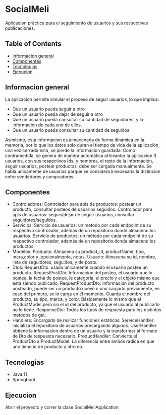 # SocialMeli
Aplicacion práctica para el seguimiento de usuarios y sus respectivas publicaciones.

## Table of Contents
* [Informacion general](#Informacion-general)
* [Componentes](#Componentes)
* [Tecnologias](#Tecnologias)
* [Ejecucion](#Ejecucion)


## Informacion general
La aplicacion permite simular el proceso de seguir usuarios, lo que implica:
- Que un usuario pueda seguir a otro
- Que un usuario pueda dejar de seguir a otro
- Que un usuario pueda consultar su cantidad de seguidores, y la informacion de cada uno de ellos.
- Que un usuario pueda consultar su cantidad de seguidos

Asimismo, esta informacion es almacenada de forma dinámica en la memoria, por lo que los datos solo duran el tiempo de vida de la aplicación, una vez cerrada ésta, se pierde la informacion guardada.
Como contramedida, se genera de manera automática al levantar la aplicacion 3 usuarios, con sus respectivos Ids, y nombres, el resto de la información, seguir usuarios, postear productos, debe ser cargada manualmente.
Se habla unicamente de usuarios porque se considera innecesaria la distincion entre vendedores y compradores.

## Componentes
- Controladores:
	Controlador para apis de productos: postear un producto, consultar posteos de usuarios seguidos.
	Controlador para apis de usuarios: seguis/dejar de seguir usuarios, consultar seguidores/seguidos.
- Servicios:
	Servicio de usuarios: un metodo por cada endpoint de su respectivo controlador, además de un repositorio donde almaceno los usuarios.
	Servicio de productos: un método por cada endpoint de su respectivo controlador, además de un repositorio donde almaceno los productos.
- Modelos: 
	Producto: Almacena su product_id, productName, tipo, mara,color y ,opcionalmente, notas.
	Usuario: Almacena su id, nombre, lista de seguidores, seguidos, y de posts.
- Dtos:
	RequestDto: usado unicamente cuando el usuario postea un producto.
		RequestPostDto: Informacion del posteo, el usuario que lo postea, la fecha de posteo, la categoría, el precio y el objeto mismo que está siendo publicado.
		RequestProductDto: Información del producto posteado, puede ser un producto nuevo o uno cargado previamente, en caso del primero, se lo carga en el momento. Guarda el nombre del producto, su tipo, marca, y color. Básicamente lo mismo que el ProductModel pero sin el id del producto, ya que el usuario al publicarlo no lo tiene.
	ResponseDto: Todos los tipos de respuesta para los distintos metodos de get.
- Handlers: Encargado de realizar funciones estáticas.
	ServiceHandler: inicializa el repositorio de usuarios precargando algunos.
	UserHandler: obtiene la informacion dentro de un usuario y la transformar al formato de Dto de respuesta necesario.
	ProductHandler: Convierte el ProductDto a ProductModel. La diferencia entre ambos radica en que uno tiene id de producto y otro no.





## Tecnologias
- Java 11
- Springboot

## Ejecucion
Abrir el proyecto y correr la clase SocialMeliApplication

